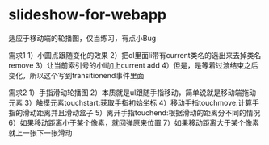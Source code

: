 # slideshow-for-webapp
适应于移动端的轮播图，仅当练习，有点小Bug

需求1
1）小圆点跟随变化的效果
2）把ol里面li带有current类名的选出来去掉类名remove
3）让当前索引号的小li加上current add
4）但是，是等着过渡结束之后变化，所以这个写到transitionend事件里面


需求2
1）手指滑动轮播图
2）本质就是ul跟随手指移动，简单说就是移动端拖动元素
3）触摸元素touchstart:获取手指初始坐标
4）移动手指touchmove:计算手指的滑动距离并且滑动盒子
5）离开手指touchend:根据滑动的距离分不同的情况
6）如果移动距离小于某个像素，就回弹原来位置
7）如果移动距离大于某个像素就上一张下一张滑动

